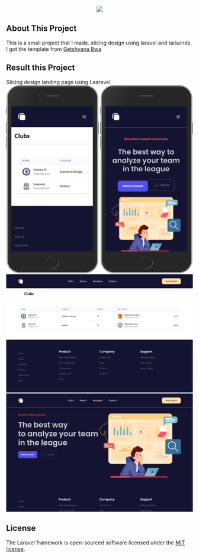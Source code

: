 <p align="center"><a href="https://laravel.com" target="_blank"><img src="https://raw.githubusercontent.com/laravel/art/master/logo-lockup/5%20SVG/2%20CMYK/1%20Full%20Color/laravel-logolockup-cmyk-red.svg" width="400"></a></p>


## About This Project

This is a small project that I made. slicing design using laravel and tailwinds. I got the template from [Getshyana Bwa](https://elements.buildwithangga.com/)

## Result this Project

Slicing design landing page using Laaravel<br>
<img src="public/assets/img-readme/ss(1).png" width="250">
<img src="public/assets/img-readme/ss(2).png" width="250">
<img src="public/assets/img-readme/ss(3).png">
<img src="public/assets/img-readme/ss(4).png">

## License

The Laravel framework is open-sourced software licensed under the [MIT license](https://opensource.org/licenses/MIT).
